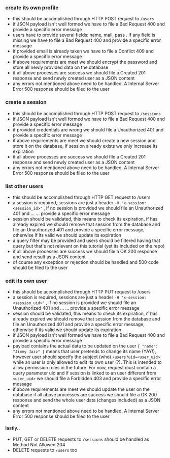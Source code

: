 ### create its own profile

- this should be accomplished through HTTP POST request to `/users`
- if JSON payload isn't well formed we have to file a Bad Request 400 and provide a specific error message
- users have to provide several fields: name, mail, pass . If any field is missing we have to file a Bad Request 400 and provide a specific error message
- if provided email is already taken we have to file a Conflict 409 and provide a specific error message
- if above requirements are meet we should encrypt the password and store all newly provided data on the database
- if all above processes are success we should file a Created 201 response and send newly created user as a JSON content
- any errors not mentioned above need to be handled. A Internal Server Error 500 response should be filed to the user

### create a session

- this should be accomplished through HTTP POST request to `/sessions`
- if JSON payload isn't well formed we have to file a Bad Request 400 and provide a specific  error message
- if provided credentials are wrong we should file a Unauthorized 401 and provide a specific error message
- if above requirements are meet we should create a new session and store it on the database, if session already exists we only increase its expiration
- if all above processes are success we should file a Created 201 response and send newly created user as a JSON content
- any errors not mentioned above need to be handled. A Internal Server Error 500 response should be filed to the user

### list other users

- this should be accomplished through HTTP GET request to /users
- a session is required, sessions are just a header `-H "x-session: <session_id>"` , if no session is provided we should file an Unauthorized 401 and … … provide a specific error message
- session should be validated, this means to check its expiration, if has already expired we should remove that session from the database and file an Unauthorized 401 and provide a specific error message, otherwise if its valid we should update its expiration
- a query filter may be provided and users should be filtered having that query but that's not relevant on this tutorial (yet its included on the repo)
- if all above processes are success we should file a OK 200 response and send result as a JSON content
- of course any exception or rejection should be handled and 500 code should be filed to the user

### edit its own user

- this should be accomplished through HTTP PUT request to /users
- a session is required, sessions are just a header `-H "x-session: <session_uid>"` , if no session is provided we should file an Unauthorized 401 and … … provide a specific error message
- session should be validated, this means to check its expiration, if has already expired we should remove that session from the database and file an Unauthorized 401 and provide a specific error message, otherwise if its valid we should update its expiration
- if JSON payload isn't well formed we have to file a Bad Request 400 and provide a specific error message
- payload contains the actual data to be updated on the user `{ "name": "Jimmy Jazz" }` means that user pretends to change its name (YAY!), however user should specify the subject (who) `/users?uid=<user_uid>` while an user is only allowed to edit its own user (?). This is intended to allow permission roles in the future. For now, request must contain a query parameter uid and if session is linked to an user different from `<user_uid>` we should file a Forbidden 403 and provide a specific error message
- if above requirements are meet we should update the user on the database
 if all above processes are success we should file a OK 200 response and send the whole user data (changes included) as a JSON content
- any errors not mentioned above need to be handled. A Internal Server Error 500 response should be filed to the user

#### lastly..
- PUT, GET or DELETE requests to `/sessions` should be handled as Method Not Allowed 204
- DELETE requests to `/users` too

